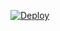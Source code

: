 [![Deploy](https://www.herokucdn.com/deploy/button.svg)](https://github.com/jhunter-twilio/outbound-dialing-backend/tree/master)
